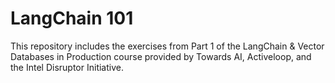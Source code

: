 # LangChain 101

This repository includes the exercises from Part 1 of the LangChain & Vector Databases in Production course provided by Towards AI, Activeloop, and the Intel Disruptor Initiative.
